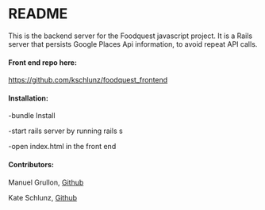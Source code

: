 # README

This is the backend server for the Foodquest javascript project. It is a Rails server that persists Google Places Api information, to avoid repeat API calls.
#### Front end repo here:
https://github.com/kschlunz/foodquest_frontend

#### Installation:

-bundle Install

-start rails server by running rails s

-open index.html in the front end

#### Contributors:

Manuel Grullon, [Github](https://github.com/menudevelopment)

Kate Schlunz, [Github](https://github.com/kschlun)
